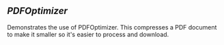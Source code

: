 ## ***PDFOptimizer***
Demonstrates the use of PDFOptimizer. This compresses a PDF document to make it smaller so it's easier to process and download.
